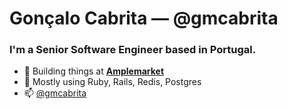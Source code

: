 # Gonçalo Cabrita — @gmcabrita

### I'm a Senior Software Engineer based in Portugal.

- 🏢 Building things at [**Amplemarket**](https://amplemarket.com)
- 🔧 Mostly using Ruby, Rails, Redis, Postgres
- 📫 [@gmcabrita](https://x.com/gmcabrita)
